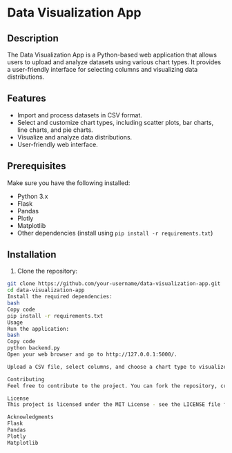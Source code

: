# Data Visualization App

## Description

The Data Visualization App is a Python-based web application that allows users to upload and analyze datasets using various chart types. It provides a user-friendly interface for selecting columns and visualizing data distributions.

## Features

- Import and process datasets in CSV format.
- Select and customize chart types, including scatter plots, bar charts, line charts, and pie charts.
- Visualize and analyze data distributions.
- User-friendly web interface.

## Prerequisites

Make sure you have the following installed:

- Python 3.x
- Flask
- Pandas
- Plotly
- Matplotlib
- Other dependencies (install using `pip install -r requirements.txt`)

## Installation

1. Clone the repository:

```bash
git clone https://github.com/your-username/data-visualization-app.git
cd data-visualization-app
Install the required dependencies:
bash
Copy code
pip install -r requirements.txt
Usage
Run the application:
bash
Copy code
python backend.py
Open your web browser and go to http://127.0.0.1:5000/.

Upload a CSV file, select columns, and choose a chart type to visualize the data.

Contributing
Feel free to contribute to the project. You can fork the repository, create a new branch, make changes, and submit a pull request.

License
This project is licensed under the MIT License - see the LICENSE file for details.

Acknowledgments
Flask
Pandas
Plotly
Matplotlib
